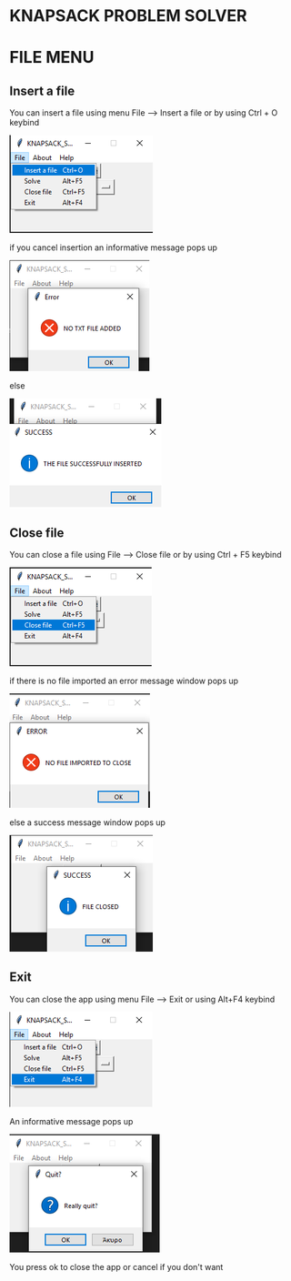 # KNAPSACK PROBLEM SOLVER

# FILE MENU

## Insert a file

You can insert a file using menu File --> Insert a file or by using Ctrl + O keybind

<p><img src = "images/file_menu/insert a file.png" title="Insert file"/> </p>

if you cancel insertion an informative message pops up

<p><img src = "images/file_menu/no file added.png" title = "Insert file cancelation"/> </p>

else

<p><img src = "images/file_menu/success.png" title="Successful Insertion"/> </p>

## Close file

You can close a file using File --> Close file or by using Ctrl + F5 keybind

<p><img src= "images/file_menu/close file menu.png" title="Close file menu"/> </p>

if there is no file imported an error message window pops up

<p><img src= "images/file_menu/no file to close.png" title="No file to close"/> </p>

else a success message window pops up

<p><img src= "images/file_menu/close file success.png" title="Success to close"/> </p>

## Exit


You can close the app using menu File --> Exit or using Alt+F4 keybind

<p><img src = "images/file_menu/exit menu.png" title="Close app"/></p> 

An informative message pops up

<p><img src ="images/file_menu/exit menu pop up.png" title="close app pop up"/> </p>

You press ok to close the app or cancel if you don't want
